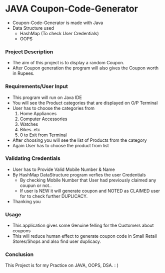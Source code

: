 # JAVA Coupon-Code-Generator

- Coupon-Code-Generator is made with Java
- Data Structure used
    - HashMap (To check User Credentials)
    - OOPS

### Project Description

- The aim of this project is to display a random Coupon.
- After Coupon generation the program will also gives the Coupon worth in Rupees.

### Requirements/User Input

- This program will run on Java IDE
- You will see the Product categories that are displayed on O/P Terminal 
- User has to choose the categories from
    1.  Home Appliances
    2.  Computer Accessories 
    3.  Watches
    4.  Bikes..etc
    0.  0 to Exit from Terminal
- After choosing you will see the list of Products from the category
- Again User has to choose the product from list

### Validating Credentials

- User has to Provide Valid Mobile Number & Name
- By HashMap DataStructure program verfies the user Credentials
    - By checking Mobile Number that User had previously claimed any coupun or not..
    - If user is NEW it will generate coupon and NOTED as CLAIMED user for to check further DUPLICACY.
- Thanking you

### Usage

- This application gives some Genuine felling for the Customers about coupons
- This will reduce human effect to generate coupon code in Small Retail Stores/Shops and also find user duplicacy.

### Conclusion

This Project is for my Practice on JAVA, OOPS, DSA.
: )